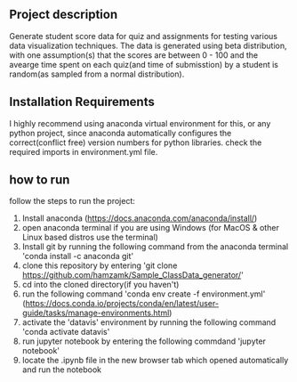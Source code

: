 ## Project description
Generate student score data for quiz and assignments for testing various data visualization techniques. The data is generated using beta distribution, with one assumption(s) that the scores are between 0 - 100 and the avearge time spent on each quiz(and time of submisstion) by a student is random(as sampled from a normal distribution).   

## Installation Requirements
I highly recommend using anaconda virtual environment for this, or any python project, since anaconda automatically configures the correct(conflict free) version numbers for python libraries. check the required imports in environment.yml file. 

## how to run
follow the steps to run the project: 

1. Install anaconda (https://docs.anaconda.com/anaconda/install/)
2. open anaconda terminal if you are using Windows (for MacOS & other Linux based distros use the terminal)
3. Install git by running the following command from the anaconda terminal 'conda install -c anaconda git'
4. clone this repository by entering 'git clone https://github.com/hamzamk/Sample_ClassData_generator/'
5. cd into the cloned directory(if you haven't)
6. run the following command 'conda env create -f environment.yml' (https://docs.conda.io/projects/conda/en/latest/user-guide/tasks/manage-environments.html)
7. activate the 'datavis' environment by running the following command 'conda activate datavis'
8. run jupyter notebook by entering the following commdand 'jupyter notebook'
9. locate the .ipynb file in the new browser tab which opened automatically and run the notebook


